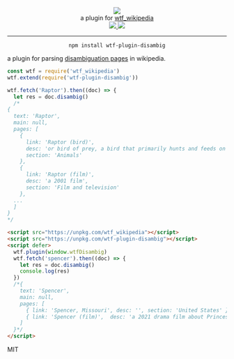 <div align="center">
  <img src="https://cloud.githubusercontent.com/assets/399657/23590290/ede73772-01aa-11e7-8915-181ef21027bc.png" />

  <div>a plugin for <a href="https://github.com/spencermountain/wtf_wikipedia/">wtf_wikipedia</a></div>
  
  <!-- npm version -->
  <a href="https://npmjs.org/package/wtf-plugin-disambig">
    <img src="https://img.shields.io/npm/v/wtf-plugin-disambig.svg?style=flat-square" />
  </a>
  
  <!-- file size -->
  <a href="https://unpkg.com/wtf-plugin-disambig/builds/wtf-plugin-disambig.min.js">
    <img src="https://badge-size.herokuapp.com/spencermountain/wtf-plugin-disambig/master/builds/wtf-plugin-disambig.min.js" />
  </a>
   <hr/>
</div>

<div align="center">
  <code>npm install wtf-plugin-disambig</code>
</div>

a plugin for parsing [disambiguation pages](https://en.wikipedia.org/wiki/Wikipedia:Disambiguation) in wikipedia.

```js
const wtf = require('wtf_wikipedia')
wtf.extend(require('wtf-plugin-disambig'))

wtf.fetch('Raptor').then((doc) => {
  let res = doc.disambig()
  /*
{
  text: 'Raptor',
  main: null,
  pages: [
    {
      link: 'Raptor (bird)',
      desc: 'or bird of prey, a bird that primarily hunts and feeds on vertebrates',
      section: 'Animals'
    },
    {
      link: 'Raptor (film)',
      desc: 'a 2001 film',
      section: 'Film and television'
    },
  ...
  ]
}
*/
```


```html
<script src="https://unpkg.com/wtf_wikipedia"></script>
<script src="https://unpkg.com/wtf-plugin-disambig"></script>
<script defer>
  wtf.plugin(window.wtfDisambig)
  wtf.fetch('spencer').then((doc) => {
    let res = doc.disambig()
    console.log(res)
  })
  /*{
    text: 'Spencer',
    main: null,
    pages: [
      { link: 'Spencer, Missouri', desc: '', section: 'United States' },
      { link: 'Spencer (film)',  desc: 'a 2021 drama film about Princess Diana',  section: 'Other uses'   }
    ]
  }*/
</script>
```

MIT
